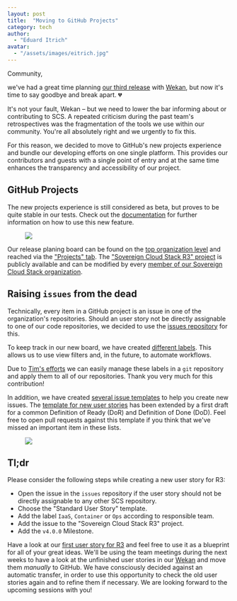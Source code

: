 ```yaml
---
layout: post
title:  "Moving to GitHub Projects"
category: tech
author:
  - "Eduard Itrich"
avatar:
  - "/assets/images/eitrich.jpg"
---
```


Community,

we've had a great time planning [our third release](https://scs.community/release/2022/03/22/release2/)
with [Wekan](https://wekan.github.io/), but now it's time to say goodbye and break apart. 💔

It's not your fault, Wekan – but we need to lower the bar informing about or contributing to SCS. 
A repeated criticism during the past team's retrospectives was the fragmentation of
the tools we use within our community. You're all absolutely right and we urgently
to fix this.

For this reason, we decided to move to GitHub's new projects experience and bundle our developing
efforts on one single platform. This provides our contributors and guests with a
single point of entry and at the same time enhances the transparency and accessibility
of our project.

## GitHub Projects

The new projects experience is still considered as beta, but proves to be quite
stable in our tests. Check out the [documentation](https://docs.github.com/en/issues/trying-out-the-new-projects-experience)
for further information on how to use this new feature.

<figure class="figure mx-auto d-block" style="width:70%">
  <a href="{{ "/assets/images/blog/gh-projects-1.png" | prepend: site.baseurl_root }}">
    <img src="{{ "/assets/images/blog/gh-projects-1.png" | prepend: site.baseurl_root }}" class="figure-img w-100">
  </a>
</figure>

Our release planing board can be found on the [top organization level](https://github.com/SovereignCloudStack)
and reached via the ["Projects" tab](https://github.com/orgs/SovereignCloudStack/projects?type=beta).
The ["Sovereign Cloud Stack R3" project](https://github.com/orgs/SovereignCloudStack/projects/6)
is publicly available and can be modified by every [member of our Sovereign Cloud Stack organization](https://github.com/orgs/SovereignCloudStack/people).

## Raising `issues` from the dead

Technically, every item in a GitHub project is an issue in one of the organization's repositories.
Should an user story not be directly assignable to one of our code repositories, we decided to
use the [issues repository](https://github.com/SovereignCloudStack/issues) for this.

To keep track in our new board, we have created [different labels](https://github.com/SovereignCloudStack/issues/labels).
This allows us to use view filters and, in the future, to automate workflows.

Due to [Tim's efforts](https://github.com/SovereignCloudStack/github-permissions/pull/12) we
can easily manage these labels in a `git` repository and apply them to all of our repositories.
Thank you very much for this contribution!

In addition, we have created [several issue templates](https://github.com/SovereignCloudStack/issues/tree/main/.github/ISSUE_TEMPLATE)
to help you create new issues. The [template for new user stories](https://github.com/SovereignCloudStack/issues/blob/main/.github/ISSUE_TEMPLATE/standard-user-story.md)
has been extended by a first draft for a common Definition of Ready (DoR) and
Definition of Done (DoD). Feel free to open pull requests against this template if
you think that we've missed an important item in these lists.

<figure class="figure mx-auto d-block" style="width:70%">
  <a href="{{ "/assets/images/blog/gh-projects-2.png" | prepend: site.baseurl_root }}">
    <img src="{{ "/assets/images/blog/gh-projects-2.png" | prepend: site.baseurl_root }}" class="figure-img w-100">
  </a>
</figure>

## Tl;dr

Please consider the following steps while creating a new user story for R3:

* Open the issue in the `issues` repository if the user story should not be directly assignable to
  any other SCS repository.
* Choose the "Standard User Story" template.
* Add the label `IaaS`, `Container` or `Ops` according to responsible team.
* Add the issue to the "Sovereign Cloud Stack R3" project.
* Add the `v4.0.0` Milestone.

Have a look at our [first user story for R3](https://github.com/SovereignCloudStack/issues/issues/16)
and feel free to use it as a blueprint for all of your great ideas. We'll be using the
team meetings during the next weeks to have a look at the unfinished user stories
in our [Wekan](https://ms.scs.sovereignit.de/wekan) and move them *manually* to GitHub.
We have consciously decided against an automatic transfer, in order to use this opportunity
to check the old user stories again and to refine them if necessary. We are looking
forward to the upcoming sessions with you!